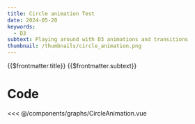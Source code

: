 ```yaml
---
title: Circle animation Test
date: 2024-05-20
keywords:
  - D3
subtext: Playing around with D3 animations and transitions
thumbnail: /thumbnails/circle_animation.png
---
```


<script setup>
  import CircleAnimation from '/components/graphs/CircleAnimation.vue';
</script>

<FigureTitle>{{$frontmatter.title}}</FigureTitle>
<SubtitleHeader>{{$frontmatter.subtext}}</SubtitleHeader>
<D3PlotContainer>
<CircleAnimation/>
</D3PlotContainer>

<div class='code-below-figure'>

# Code


<<< @/components/graphs/CircleAnimation.vue

</div>